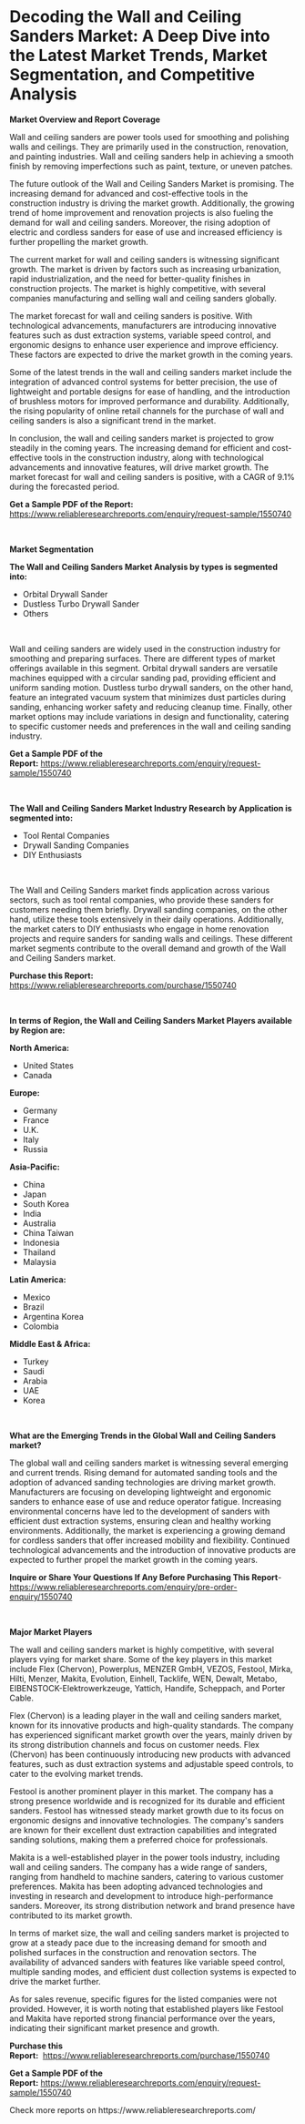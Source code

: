 <p><h1>Decoding the Wall and Ceiling Sanders Market: A Deep Dive into the Latest Market Trends, Market Segmentation, and Competitive Analysis</h1></p><p><strong>Market Overview and Report Coverage</strong></p>
<p><p>Wall and ceiling sanders are power tools used for smoothing and polishing walls and ceilings. They are primarily used in the construction, renovation, and painting industries. Wall and ceiling sanders help in achieving a smooth finish by removing imperfections such as paint, texture, or uneven patches.</p><p>The future outlook of the Wall and Ceiling Sanders Market is promising. The increasing demand for advanced and cost-effective tools in the construction industry is driving the market growth. Additionally, the growing trend of home improvement and renovation projects is also fueling the demand for wall and ceiling sanders. Moreover, the rising adoption of electric and cordless sanders for ease of use and increased efficiency is further propelling the market growth.</p><p>The current market for wall and ceiling sanders is witnessing significant growth. The market is driven by factors such as increasing urbanization, rapid industrialization, and the need for better-quality finishes in construction projects. The market is highly competitive, with several companies manufacturing and selling wall and ceiling sanders globally.</p><p>The market forecast for wall and ceiling sanders is positive. With technological advancements, manufacturers are introducing innovative features such as dust extraction systems, variable speed control, and ergonomic designs to enhance user experience and improve efficiency. These factors are expected to drive the market growth in the coming years.</p><p>Some of the latest trends in the wall and ceiling sanders market include the integration of advanced control systems for better precision, the use of lightweight and portable designs for ease of handling, and the introduction of brushless motors for improved performance and durability. Additionally, the rising popularity of online retail channels for the purchase of wall and ceiling sanders is also a significant trend in the market.</p><p>In conclusion, the wall and ceiling sanders market is projected to grow steadily in the coming years. The increasing demand for efficient and cost-effective tools in the construction industry, along with technological advancements and innovative features, will drive market growth. The market forecast for wall and ceiling sanders is positive, with a CAGR of 9.1% during the forecasted period.</p></p>
<p><strong>Get a Sample PDF of the Report:</strong> <a href="https://www.reliableresearchreports.com/enquiry/request-sample/1550740">https://www.reliableresearchreports.com/enquiry/request-sample/1550740</a></p>
<p>&nbsp;</p>
<p><strong>Market Segmentation</strong></p>
<p><strong>The Wall and Ceiling Sanders Market Analysis by types is segmented into:</strong></p>
<p><ul><li>Orbital Drywall Sander</li><li>Dustless Turbo Drywall Sander</li><li>Others</li></ul></p>
<p>&nbsp;</p>
<p><p>Wall and ceiling sanders are widely used in the construction industry for smoothing and preparing surfaces. There are different types of market offerings available in this segment. Orbital drywall sanders are versatile machines equipped with a circular sanding pad, providing efficient and uniform sanding motion. Dustless turbo drywall sanders, on the other hand, feature an integrated vacuum system that minimizes dust particles during sanding, enhancing worker safety and reducing cleanup time. Finally, other market options may include variations in design and functionality, catering to specific customer needs and preferences in the wall and ceiling sanding industry.</p></p>
<p><strong>Get a Sample PDF of the Report:</strong>&nbsp;<a href="https://www.reliableresearchreports.com/enquiry/request-sample/1550740">https://www.reliableresearchreports.com/enquiry/request-sample/1550740</a></p>
<p>&nbsp;</p>
<p><strong>The Wall and Ceiling Sanders Market Industry Research by Application is segmented into:</strong></p>
<p><ul><li>Tool Rental Companies</li><li>Drywall Sanding Companies</li><li>DIY Enthusiasts</li></ul></p>
<p>&nbsp;</p>
<p><p>The Wall and Ceiling Sanders market finds application across various sectors, such as tool rental companies, who provide these sanders for customers needing them briefly. Drywall sanding companies, on the other hand, utilize these tools extensively in their daily operations. Additionally, the market caters to DIY enthusiasts who engage in home renovation projects and require sanders for sanding walls and ceilings. These different market segments contribute to the overall demand and growth of the Wall and Ceiling Sanders market.</p></p>
<p><strong>Purchase this Report:</strong>&nbsp; <a href="https://www.reliableresearchreports.com/purchase/1550740">https://www.reliableresearchreports.com/purchase/1550740</a></p>
<p>&nbsp;</p>
<p><strong>In terms of Region, the Wall and Ceiling Sanders Market Players available by Region are:</strong></p>
<p>
    <p> <strong> North America: </strong>
        <ul>
            <li>United States</li>
            <li>Canada</li>
        </ul>
        </p> 
    <p> <strong> Europe: </strong>
        <ul>
            <li>Germany</li>
            <li>France</li>
            <li>U.K.</li>
            <li>Italy</li>
            <li>Russia</li>
        </ul>
        </p> 
    <p> <strong> Asia-Pacific: </strong>
        <ul>
            <li>China</li>
            <li>Japan</li>
            <li>South Korea</li>
            <li>India</li>
            <li>Australia</li>
            <li>China Taiwan</li>
            <li>Indonesia</li>
            <li>Thailand</li>
            <li>Malaysia</li>
        </ul>
        </p> 
    <p> <strong> Latin America: </strong>
        <ul>
            <li>Mexico</li>
            <li>Brazil</li>
            <li>Argentina Korea</li>
            <li>Colombia</li>
        </ul>
        </p> 
    <p> <strong> Middle East & Africa: </strong>
        <ul>
            <li>Turkey</li>
            <li>Saudi</li>
            <li>Arabia</li>
            <li>UAE</li>
            <li>Korea</li>
        </ul>
    </p>
    </p>
<p>&nbsp;</p>
<p><strong>What are the Emerging Trends in the Global Wall and Ceiling Sanders market?</strong></p>
<p><p>The global wall and ceiling sanders market is witnessing several emerging and current trends. Rising demand for automated sanding tools and the adoption of advanced sanding technologies are driving market growth. Manufacturers are focusing on developing lightweight and ergonomic sanders to enhance ease of use and reduce operator fatigue. Increasing environmental concerns have led to the development of sanders with efficient dust extraction systems, ensuring clean and healthy working environments. Additionally, the market is experiencing a growing demand for cordless sanders that offer increased mobility and flexibility. Continued technological advancements and the introduction of innovative products are expected to further propel the market growth in the coming years.</p></p>
<p><strong>Inquire or Share Your Questions If Any Before Purchasing This Report</strong>- <a href="https://www.reliableresearchreports.com/enquiry/pre-order-enquiry/1550740">https://www.reliableresearchreports.com/enquiry/pre-order-enquiry/1550740</a></p>
<p>&nbsp;</p>
<p><strong>Major Market Players</strong></p>
<p><p>The wall and ceiling sanders market is highly competitive, with several players vying for market share. Some of the key players in this market include Flex (Chervon), Powerplus, MENZER GmbH, VEZOS, Festool, Mirka, Hilti, Menzer, Makita, Evolution, Einhell, Tacklife, WEN, Dewalt, Metabo, EIBENSTOCK-Elektrowerkzeuge, Yattich, Handife, Scheppach, and Porter Cable.</p><p>Flex (Chervon) is a leading player in the wall and ceiling sanders market, known for its innovative products and high-quality standards. The company has experienced significant market growth over the years, mainly driven by its strong distribution channels and focus on customer needs. Flex (Chervon) has been continuously introducing new products with advanced features, such as dust extraction systems and adjustable speed controls, to cater to the evolving market trends.</p><p>Festool is another prominent player in this market. The company has a strong presence worldwide and is recognized for its durable and efficient sanders. Festool has witnessed steady market growth due to its focus on ergonomic designs and innovative technologies. The company's sanders are known for their excellent dust extraction capabilities and integrated sanding solutions, making them a preferred choice for professionals.</p><p>Makita is a well-established player in the power tools industry, including wall and ceiling sanders. The company has a wide range of sanders, ranging from handheld to machine sanders, catering to various customer preferences. Makita has been adopting advanced technologies and investing in research and development to introduce high-performance sanders. Moreover, its strong distribution network and brand presence have contributed to its market growth.</p><p>In terms of market size, the wall and ceiling sanders market is projected to grow at a steady pace due to the increasing demand for smooth and polished surfaces in the construction and renovation sectors. The availability of advanced sanders with features like variable speed control, multiple sanding modes, and efficient dust collection systems is expected to drive the market further.</p><p>As for sales revenue, specific figures for the listed companies were not provided. However, it is worth noting that established players like Festool and Makita have reported strong financial performance over the years, indicating their significant market presence and growth.</p></p>
<p><strong>Purchase this Report:</strong>&nbsp;&nbsp;<a href="https://www.reliableresearchreports.com/purchase/1550740">https://www.reliableresearchreports.com/purchase/1550740</a></p>
<p></p>
<p><strong>Get a Sample PDF of the Report:</strong>&nbsp;<a href="https://www.reliableresearchreports.com/enquiry/request-sample/1550740">https://www.reliableresearchreports.com/enquiry/request-sample/1550740</a></p>
<p>Check more reports on https://www.reliableresearchreports.com/</p>